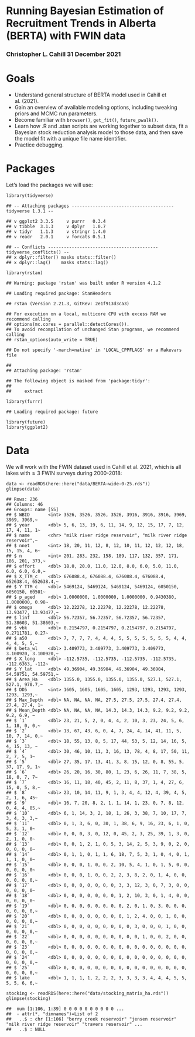 # Running Bayesian Estimation of Recruitment Trends in Alberta (BERTA) with FWIN data

### Christopher L. Cahill 31 December 2021

# Goals

-   Understand general structure of BERTA model used in Cahill et
    al. (2021).
-   Gain an overview of available modeling options, including tweaking
    priors and MCMC run parameters.
-   Become familiar with `browser()`, `get_fit()`, `future_pwalk()`.
-   Learn how .R and .stan scripts are working together to subset data,
    fit a Bayesian stock reduction analysis model to those data, and
    then save the model fit with a unique file name identifier.
-   Practice debugging.

# Packages

Let’s load the packages we will use:

    library(tidyverse)

    ## -- Attaching packages --------------------------------------- tidyverse 1.3.1 --

    ## v ggplot2 3.3.5     v purrr   0.3.4
    ## v tibble  3.1.3     v dplyr   1.0.7
    ## v tidyr   1.1.3     v stringr 1.4.0
    ## v readr   2.0.1     v forcats 0.5.1

    ## -- Conflicts ------------------------------------------ tidyverse_conflicts() --
    ## x dplyr::filter() masks stats::filter()
    ## x dplyr::lag()    masks stats::lag()

    library(rstan)

    ## Warning: package 'rstan' was built under R version 4.1.2

    ## Loading required package: StanHeaders

    ## rstan (Version 2.21.3, GitRev: 2e1f913d3ca3)

    ## For execution on a local, multicore CPU with excess RAM we recommend calling
    ## options(mc.cores = parallel::detectCores()).
    ## To avoid recompilation of unchanged Stan programs, we recommend calling
    ## rstan_options(auto_write = TRUE)

    ## Do not specify '-march=native' in 'LOCAL_CPPFLAGS' or a Makevars file

    ## 
    ## Attaching package: 'rstan'

    ## The following object is masked from 'package:tidyr':
    ## 
    ##     extract

    library(furrr)

    ## Loading required package: future

    library(future) 
    library(ggplot2)

# Data

We will work with the FWIN dataset used in Cahill et al. 2021, which is
all lakes with ≥ 3 FWIN surveys during 2000-2018:

    data <- readRDS(here::here("data/BERTA-wide-0-25.rds"))
    glimpse(data)

    ## Rows: 236
    ## Columns: 46
    ## Groups: name [55]
    ## $ WBID       <int> 3526, 3526, 3526, 3526, 3916, 3916, 3916, 3969, 3969, 3969,~
    ## $ year       <dbl> 5, 6, 13, 19, 6, 11, 14, 9, 12, 15, 17, 7, 12, 17, 4, 11, 1~
    ## $ name       <chr> "milk river ridge reservoir", "milk river ridge reservoir",~
    ## $ nnet       <int> 18, 20, 11, 12, 8, 12, 10, 11, 12, 12, 12, 18, 15, 15, 4, 6~
    ## $ n          <int> 201, 283, 232, 158, 189, 117, 132, 357, 171, 186, 201, 373,~
    ## $ effort     <dbl> 18.0, 20.0, 11.0, 12.0, 8.0, 6.0, 5.0, 11.0, 6.0, 6.0, 6.0,~
    ## $ X_TTM_c    <dbl> 676088.4, 676088.4, 676088.4, 676088.4, 652638.4, 652638.4,~
    ## $ Y_TTM_c    <dbl> 5469124, 5469124, 5469124, 5469124, 6050150, 6050150, 60501~
    ## $ p_aged     <dbl> 1.0000000, 1.0000000, 1.0000000, 0.9430380, 1.0000000, 0.98~
    ## $ omega      <dbl> 12.22278, 12.22278, 12.22278, 12.22278, 13.93477, 13.93477,~
    ## $ linf       <dbl> 56.72357, 56.72357, 56.72357, 56.72357, 51.38603, 51.38603,~
    ## $ vbk        <dbl> 0.2154797, 0.2154797, 0.2154797, 0.2154797, 0.2711781, 0.27~
    ## $ a50        <dbl> 7, 7, 7, 7, 4, 4, 4, 5, 5, 5, 5, 5, 5, 5, 4, 4, 4, 4, 5, 5,~
    ## $ beta_wl    <dbl> 3.409773, 3.409773, 3.409773, 3.409773, 3.100920, 3.100920,~
    ## $ X_long     <dbl> -112.5735, -112.5735, -112.5735, -112.5735, -112.6363, -112~
    ## $ Y_lat      <dbl> 49.36904, 49.36904, 49.36904, 49.36904, 54.59751, 54.59751,~
    ## $ Area_Ha    <dbl> 1355.0, 1355.0, 1355.0, 1355.0, 527.1, 527.1, 527.1, 970.7,~
    ## $ DD5        <int> 1605, 1605, 1605, 1605, 1293, 1293, 1293, 1293, 1293, 1293,~
    ## $ Max_Depth  <dbl> NA, NA, NA, NA, 27.5, 27.5, 27.5, 27.4, 27.4, 27.4, 27.4, 1~
    ## $ Mean_Depth <dbl> NA, NA, NA, NA, 14.3, 14.3, 14.3, 9.2, 9.2, 9.2, 9.2, 6.9, ~
    ## $ `1`        <dbl> 23, 21, 5, 2, 0, 4, 4, 2, 10, 3, 23, 24, 5, 6, 1, 18, 0, 0,~
    ## $ `2`        <dbl> 13, 67, 43, 6, 0, 4, 7, 24, 4, 14, 41, 11, 5, 10, 7, 14, 0,~
    ## $ `3`        <dbl> 18, 55, 13, 8, 5, 17, 44, 53, 5, 12, 14, 16, 5, 4, 15, 13, ~
    ## $ `4`        <dbl> 30, 46, 10, 11, 3, 16, 13, 78, 4, 8, 17, 50, 11, 2, 7, 5, 1~
    ## $ `5`        <dbl> 27, 35, 17, 13, 41, 3, 8, 15, 12, 0, 8, 55, 5, 37, 17, 9, 1~
    ## $ `6`        <dbl> 26, 20, 16, 30, 80, 1, 23, 6, 26, 11, 7, 38, 5, 18, 0, 7, 7~
    ## $ `7`        <dbl> 16, 11, 18, 40, 45, 2, 11, 8, 37, 1, 4, 27, 6, 15, 0, 5, 8,~
    ## $ `8`        <dbl> 23, 10, 14, 11, 9, 1, 3, 4, 4, 12, 4, 39, 4, 5, 2, 1, 6, 45~
    ## $ `9`        <dbl> 16, 7, 20, 8, 2, 1, 1, 14, 1, 23, 0, 7, 8, 12, 0, 4, 4, 85,~
    ## $ `10`       <dbl> 6, 1, 14, 3, 2, 18, 1, 26, 3, 38, 7, 10, 17, 7, 3, 4, 3, 3,~
    ## $ `11`       <dbl> 0, 1, 3, 6, 0, 30, 1, 38, 6, 9, 16, 23, 6, 1, 0, 5, 3, 1, 0~
    ## $ `12`       <dbl> 0, 0, 0, 3, 0, 12, 0, 45, 2, 3, 25, 39, 1, 3, 0, 2, 1, 0, 0~
    ## $ `13`       <dbl> 0, 0, 1, 2, 1, 0, 5, 3, 14, 2, 5, 3, 9, 0, 2, 0, 0, 0, 0, 0~
    ## $ `14`       <dbl> 0, 1, 1, 0, 1, 1, 6, 18, 7, 5, 3, 1, 0, 4, 0, 1, 1, 1, 0, 0~
    ## $ `15`       <dbl> 0, 0, 0, 1, 0, 0, 2, 10, 5, 4, 1, 0, 1, 5, 0, 0, 0, 0, 0, 0~
    ## $ `16`       <dbl> 0, 0, 0, 1, 0, 0, 2, 2, 3, 8, 2, 0, 1, 4, 0, 0, 0, 0, 0, 0,~
    ## $ `17`       <dbl> 0, 0, 0, 0, 0, 0, 0, 3, 3, 12, 3, 0, 7, 3, 0, 0, 0, 0, 0, 0~
    ## $ `18`       <dbl> 0, 0, 0, 0, 0, 0, 0, 1, 2, 10, 3, 0, 1, 4, 0, 0, 0, 0, 0, 0~
    ## $ `19`       <dbl> 0, 0, 0, 0, 0, 0, 0, 0, 2, 0, 1, 0, 3, 0, 0, 0, 0, 0, 0, 0,~
    ## $ `20`       <dbl> 0, 0, 0, 0, 0, 0, 0, 0, 1, 2, 4, 0, 0, 1, 0, 0, 0, 0, 0, 0,~
    ## $ `21`       <dbl> 0, 0, 0, 0, 0, 0, 0, 0, 0, 3, 0, 0, 0, 1, 0, 0, 0, 0, 0, 0,~
    ## $ `22`       <dbl> 0, 0, 0, 0, 0, 0, 0, 0, 0, 0, 1, 0, 0, 2, 0, 0, 0, 0, 0, 0,~
    ## $ `23`       <dbl> 0, 0, 0, 0, 0, 0, 0, 0, 0, 0, 0, 0, 0, 0, 0, 0, 0, 0, 0, 0,~
    ## $ `24`       <dbl> 0, 0, 0, 0, 0, 0, 0, 0, 0, 0, 0, 0, 0, 0, 0, 0, 0, 0, 0, 0,~
    ## $ `25`       <dbl> 0, 0, 0, 0, 0, 0, 0, 0, 0, 0, 0, 0, 0, 0, 0, 0, 0, 0, 0, 0,~
    ## $ lake       <dbl> 1, 1, 1, 1, 2, 2, 2, 3, 3, 3, 3, 4, 4, 4, 5, 5, 5, 5, 6, 6,~

    stocking <- readRDS(here::here("data/stocking_matrix_ha.rds"))
    glimpse(stocking)

    ##  num [1:106, 1:39] 0 0 0 0 0 0 0 0 0 0 ...
    ##  - attr(*, "dimnames")=List of 2
    ##   ..$ : chr [1:106] "berry creek reservoir" "jensen reservoir" "milk river ridge reservoir" "travers reservoir" ...
    ##   ..$ : NULL
